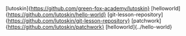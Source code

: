 [lutoskin]{https://github.com/green-fox-academy/lutoskin}
[helloworld]{https://github.com/lutoskin/hello-world}
[git-lesson-repository]{https://github.com/lutoskin/git-lesson-repository}
[patchwork]{https://github.com/lutoskin/patchwork}
[helloworld]{../hello-world}
